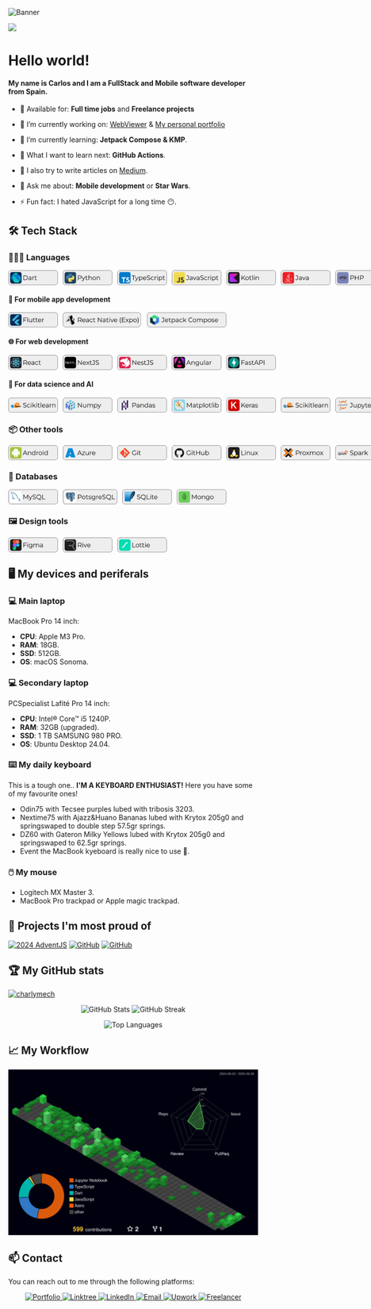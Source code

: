 ![Banner](./img/banner.png)

![](https://komarev.com/ghpvc/?username=charlymech)

# Hello world!

#### My name is Carlos and I am a FullStack and Mobile software developer from Spain.

<!-- -  💼 Currently working at: **[Company Name]** as a **[Job Title]** -->

-  🤝 Available for: **Full time jobs** and **Freelance projects**

-  🔭 I’m currently working on: [WebViewer](https://github.com/CharlyMech/webviewer) & [My personal portfolio](https://charlymech.com/)

-  🌳 I’m currently learning: **Jetpack Compose & KMP**.

-  🌱 What I want to learn next: **GitHub Actions**.

<!-- -  📚 I’m currently studying: **AI and Big Data specialization course** at [IEDIB](https://iedib.net/). -->

-  📝 I also try to write articles on [Medium](https://medium.com/@CharlyMech).

-  💬 Ask me about: **Mobile development** or **Star Wars**.

-  ⚡ Fun fact: I hated JavaScript for a long time 😶.

## 🛠️ Tech Stack

### 👨🏽‍💻 Languages

<div style="display: flex; gap:10px">
   <img src="./img/labels/Dart.png" alt="Dart" style="height:30px"/>
   <img src="./img/labels/Python.png" alt="Python" style="height:30px"/>
   <img src="./img/labels/TypeScript.png" alt="TypeScript" style="height:30px"/>
   <img src="./img/labels/JavaScript.png" alt="JavaScript" style="height:30px"/>
   <img src="./img/labels/Kotlin.png" alt="Kotlin" style="height:30px"/>
   <img src="./img/labels/Java.png" alt="Java" style="height:30px"/>
   <img src="./img/labels/PHP.png" alt="PHP" style="height:30px"/>
   <img src="./img/labels/Bash.png" alt="Bash" style="height:30px"/>
</div>

#### 📱 For mobile app development

<div style="display: flex; gap:10px">
   <img src="./img/labels/Flutter.png" alt="Flutter" style="height:30px"/>
   <img src="./img/labels/Expo.png" alt="Expo" style="height:30px"/>
   <img src="./img/labels/Jetpack Compose.png" alt="Jetpack Compose" style="height:30px"/>
</div>

#### 🌐 For web development

<div style="display: flex; gap:10px">
   <img src="./img/labels/React.png" alt="React" style="height:30px"/>
   <img src="./img/labels/NextJS.png" alt="NextJS" style="height:30px"/>
   <img src="./img/labels/NestJS.png" alt="NestJS" style="height:30px"/>
   <img src="./img/labels/Angular.png" alt="Angular" style="height:30px"/>
   <img src="./img/labels/FastAPI.png" alt="FastAPI" style="height:30px"/>
</div>

#### 🧠 For data science and AI

<div style="display: flex; gap:10px">
   <img src="./img/labels/Scikitlearn.png" alt="Scikitlearn" style="height:30px"/>
   <img src="./img/labels/Numpy.png" alt="Numpy" style="height:30px">
   <img src="./img/labels/Pandas.png" alt="Pandas" style="height:30px"/>
   <img src="./img/labels/Matplotlib.png" alt="Matplotlib" style="height:30px"/>
   <img src="./img/labels/Keras.png" alt="Keras" style="height:30px"/>
   <img src="./img/labels/Scikitlearn.png" alt="Scikitlearn" style="height:30px"/>
   <img src="./img/labels/Jupyter.png" alt="Jupyter" style="height:30px"/>
</div>

### 📦 Other tools

<div style="display: flex; gap:10px">
   <img src="./img/labels/Android.png" alt="Android" style="height:30px"/>
   <img src="./img/labels/Azure.png" alt="Azure" style="height:30px"/>
   <img src="./img/labels/Git.png" alt="Git" style="height:30px"/>
   <img src="./img/labels/Github.png" alt="GitHub" style="height:30px"/>
   <img src="./img/labels/Linux.png" alt="Linux" style="height:30px"/>
   <img src="./img/labels/Proxmox.png" alt="Proxmox" style="height:30px"/>
   <img src="./img/labels/Spark.png" alt="Spark" style="height:30px"/>
   <img src="./img/labels/Kafka.png" alt="Kafka" style="height:30px"/>
   <img src="./img/labels/Hadoop.png" alt="Hadoop" style="height:30px"/>
</div>

### 💾 Databases

<div style="display: flex; gap:10px">
   <img src="./img/labels/MySQL.png" alt="MySQL" style="height:30px"/>
   <img src="./img/labels/PostgreSQL.png" alt="PostgreSQL" style="height:30px"/>
   <img src="./img/labels/SQLite.png" alt="SQLite" style="height:30px"/>
   <img src="./img/labels/Mongo.png" alt="MongoDB" style="height:30px"/>
   
</div>

### 🖼️ Design tools

<div style="display: flex; gap:10px">
   <img src="./img/labels/Figma.png" alt="Figma" style="height:30px"/>
   <img src="./img/labels/Rive.png" alt="Rive" style="height:30px"/>
   <img src="./img/labels/Lottie.png" alt="Lottie" style="height:30px"/>
</div>

## 🖥️ My devices and periferals

### 💻 Main laptop

MacBook Pro 14 inch:

-  **CPU**: Apple M3 Pro.
-  **RAM**: 18GB.
-  **SSD**: 512GB.
-  **OS**: macOS Sonoma.

### 💻 Secondary laptop

PCSpecialist Lafité Pro 14 inch:

-  **CPU**: Intel® Core™ i5 1240P.
-  **RAM**: 32GB (upgraded).
-  **SSD**: 1 TB SAMSUNG 980 PRO.
-  **OS**: Ubuntu Desktop 24.04.

### ⌨️ My daily keyboard

This is a tough one.. **I'M A KEYBOARD ENTHUSIAST!** Here you have some of my favourite ones!

-  Odin75 with Tecsee purples lubed with tribosis 3203.
-  Nextime75 with Ajazz&Huano Bananas lubed with Krytox 205g0 and springswaped to double step 57.5gr springs.
-  DZ60 with Gateron Milky Yellows lubed with Krytox 205g0 and springswaped to 62.5gr springs.
-  Event the MacBook kyeboard is really nice to use 🫣.

### 🖱️ My mouse

-  Logitech MX Master 3.
-  MacBook Pro trackpad or Apple magic trackpad.

## 🚀 Projects I'm most proud of

<!--
Examples:
[![GitHub](https://img.shields.io/badge/GitHub_Repo-181717?style=for-the-badge&logo=github&logoColor=white)](https://github.com/TU_USUARIO/TU_REPO)

[![Vercel](https://img.shields.io/badge/Vercel_App-000000?style=for-the-badge&logo=vercel&logoColor=white)](https://TU_PROYECTO.vercel.app/)

[![Netlify](https://img.shields.io/badge/Netlify_App-00C7B7?style=for-the-badge&logo=netlify&logoColor=white)](https://app.netlify.com/sites/TU_PROYECTO/deploys)
 -->

[![2024 AdventJS](https://img.shields.io/badge/2024_AdventJS-000000?style=for-the-badge&logo=vercel&logoColor=white)](https://midudev-adventjs2024.vercel.app/) [![GitHub](https://img.shields.io/badge/The_Best_Program-181717?style=for-the-badge&logo=github&logoColor=white)](https://github.com/CharlyMech/the-best-program) [![GitHub](https://img.shields.io/badge/WebViewer-181717?style=for-the-badge&logo=github&logoColor=white)](https://github.com/CharlyMech/webviewer)

## 🏆 My GitHub stats

<p align="left"> <a href="https://github.com/ryo-ma/github-profile-trophy"><img src="https://github-profile-trophy.vercel.app/?username=CharlyMech&theme=dark" alt="charlymech" /></a> </p>

<p align="center">
  <img src="https://github-readme-stats.vercel.app/api?username=charlymech&show_icons=true&locale=en&theme=dracula" alt="GitHub Stats" height="180"/>
  <img src="https://github-readme-streak-stats.herokuapp.com?user=charlymech&theme=dracula" alt="GitHub Streak" height="180"/>
</p>

<p align="center">
  <img src="https://github-readme-stats.vercel.app/api/top-langs?username=charlymech&layout=compact&langs_count=10&hide=Jupyter%20Notebook&theme=dracula&card_width=1000" alt="Top Languages"/>
</p>

## 📈 My Workflow

![](./profile-3d-contrib/profile-night-green.svg)

## 📫 Contact

You can reach out to me through the following platforms:

<p align="center">
  <a href="https://charlymech.com" target="_blank">
    <img src="https://img.shields.io/badge/Portfolio-1565C0?style=for-the-badge&logo=About.me&logoColor=white" alt="Portfolio"/>
  </a>
  <a href="https://linktr.ee/charlymech" target="_blank">
    <img src="https://img.shields.io/badge/Linktree-39E09B?style=for-the-badge&logo=linktree&logoColor=white" alt="Linktree"/>
  </a>
  <a href="https://www.linkedin.com/in/carlos-sanchez-recio-77a286243" target="_blank">
    <img src="https://img.shields.io/badge/LinkedIn-0A66C2?style=for-the-badge&logo=linkedin&logoColor=white" alt="LinkedIn"/>
  </a>
  <a href="mailto:carlossanchezrecio.dev@gmail.com">
    <img src="https://img.shields.io/badge/Email-D14836?style=for-the-badge&logo=gmail&logoColor=white" alt="Email"/>
  </a>
  <a href="https://www.upwork.com/freelancers/~your-upwork-id" target="_blank">
    <img src="https://img.shields.io/badge/Upwork-6FDA44?style=for-the-badge&logo=upwork&logoColor=white" alt="Upwork"/>
  </a>
  <a href="https://www.freelancer.com/u/your-freelancer-id" target="_blank">
    <img src="https://img.shields.io/badge/Freelancer-29B2FE?style=for-the-badge&logo=freelancer&logoColor=white" alt="Freelancer"/>
  </a>
</p>
